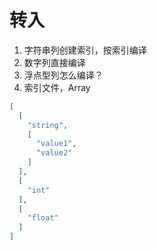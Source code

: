 # 转入
1. 字符串列创建索引，按索引编译
2. 数字列直接编译
3. 浮点型列怎么编译？
4. 索引文件，Array
  ```json
  [
    [
      "string",
      [
        "value1",
        "value2"
      ]
    ],
    [
      "int"
    ],
    [
      "float"
    ]
  ]
  ```